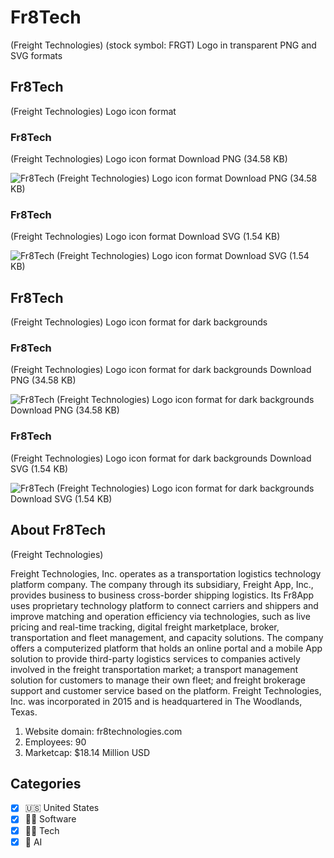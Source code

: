 # Fr8Tech 
 (Freight Technologies) (stock symbol: FRGT) Logo in transparent PNG and SVG formats

## Fr8Tech 
 (Freight Technologies) Logo icon format

### Fr8Tech 
 (Freight Technologies) Logo icon format Download PNG (34.58 KB)

![Fr8Tech 
 (Freight Technologies) Logo icon format Download PNG (34.58 KB)](/img/orig/FRGT-6dd01477.png)

### Fr8Tech 
 (Freight Technologies) Logo icon format Download SVG (1.54 KB)

![Fr8Tech 
 (Freight Technologies) Logo icon format Download SVG (1.54 KB)](/img/orig/FRGT-a8628823.svg)

## Fr8Tech 
 (Freight Technologies) Logo icon format for dark backgrounds

### Fr8Tech 
 (Freight Technologies) Logo icon format for dark backgrounds Download PNG (34.58 KB)

![Fr8Tech 
 (Freight Technologies) Logo icon format for dark backgrounds Download PNG (34.58 KB)](/img/orig/FRGT.D-28afae68.png)

### Fr8Tech 
 (Freight Technologies) Logo icon format for dark backgrounds Download SVG (1.54 KB)

![Fr8Tech 
 (Freight Technologies) Logo icon format for dark backgrounds Download SVG (1.54 KB)](/img/orig/FRGT.D-261a4eb9.svg)

## About Fr8Tech 
 (Freight Technologies)

Freight Technologies, Inc. operates as a transportation logistics technology platform company. The company through its subsidiary, Freight App, Inc., provides business to business cross-border shipping logistics. Its Fr8App uses proprietary technology platform to connect carriers and shippers and improve matching and operation efficiency via technologies, such as live pricing and real-time tracking, digital freight marketplace, broker, transportation and fleet management, and capacity solutions. The company offers a computerized platform that holds an online portal and a mobile App solution to provide third-party logistics services to companies actively involved in the freight transportation market; a transport management solution for customers to manage their own fleet; and freight brokerage support and customer service based on the platform. Freight Technologies, Inc. was incorporated in 2015 and is headquartered in The Woodlands, Texas.

1. Website domain: fr8technologies.com
2. Employees: 90
3. Marketcap: $18.14 Million USD


## Categories
- [x] 🇺🇸 United States
- [x] 👨‍💻 Software
- [x] 👩‍💻 Tech
- [x] 🦾 AI

